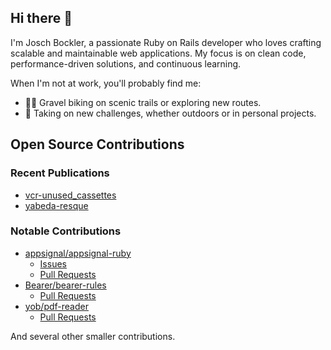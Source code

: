 ## Hi there 👋

I'm Josch Bockler, a passionate Ruby on Rails developer who loves crafting scalable and maintainable web applications. My focus is on clean code, performance-driven solutions, and continuous learning.

When I'm not at work, you'll probably find me:
- 🚴‍♂️ Gravel biking on scenic trails or exploring new routes.
- 🧗 Taking on new challenges, whether outdoors or in personal projects.

## Open Source Contributions

### Recent Publications
- [vcr-unused_cassettes](https://github.com/jbockler/vcr-unused_cassettes)
- [yabeda-resque](https://github.com/jbockler/yabeda-resque)

### Notable Contributions
- [appsignal/appsignal-ruby](https://github.com/appsignal/appsignal-ruby)
    - [Issues](https://github.com/appsignal/appsignal-ruby/issues?q=is%3Aissue%20author%3Ajbockler%20)
    - [Pull Requests](https://github.com/appsignal/appsignal-ruby/pull?q=is%3Apr%20author%3Ajbockler%20)
- [Bearer/bearer-rules](https://github.com/Bearer/bearer-rules)
    - [Pull Requests](https://github.com/Bearer/bearer-rules/pulls?q=is%3Apr+author%3Ajbockler)
- [yob/pdf-reader](https://github.com/yob/pdf-reader)
    - [Pull Requests](https://github.com/yob/pdf-reader/pulls?q=is%3Apr+author%3Ajbockler+is%3Aclosed)

And several other smaller contributions.

<!--
**jbockler/jbockler** is a ✨ _special_ ✨ repository because its `README.md` (this file) appears on your GitHub profile.

Here are some ideas to get you started:

- 🔭 I’m currently working on ...
- 🌱 I’m currently learning ...
- 👯 I’m looking to collaborate on ...
- 🤔 I’m looking for help with ...
- 💬 Ask me about ...
- 📫 How to reach me: ...
- 😄 Pronouns: ...
- ⚡ Fun fact: ...

TOOD:
### What I Do
- 🛠 Tech Stack: Ruby on Rails, MySQL, Postgres, and more.
- 💻 Crafting intuitive interfaces, efficient APIs, and reliable web applications.
- 🤝 Contributing to open-source projects whenever time allows.

### Outside of Work
-->
